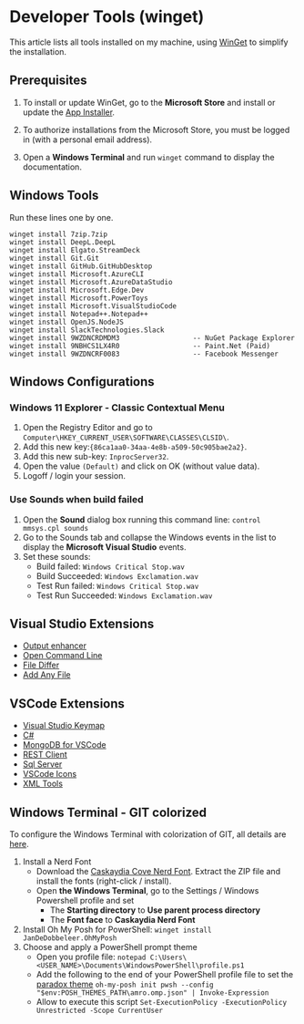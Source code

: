 # Developer Tools (winget)

This article lists all tools installed on my machine, using [WinGet](https://github.com/microsoft/winget-cli) to simplify the installation.

## Prerequisites

  1. To install or update WinGet, go to the **Microsoft Store** 
     and install or update the [App Installer](https://www.microsoft.com/store/productId/9NBLGGH4NNS1).
     
  2. To authorize installations from the Microsoft Store, you must be logged in (with a personal email address).
  
  3. Open a **Windows Terminal** and run `winget` command to display the documentation.

## Windows Tools

Run these lines one by one.

```
winget install 7zip.7zip
winget install DeepL.DeepL
winget install Elgato.StreamDeck
winget install Git.Git
winget install GitHub.GitHubDesktop
winget install Microsoft.AzureCLI
winget install Microsoft.AzureDataStudio
winget install Microsoft.Edge.Dev
winget install Microsoft.PowerToys
winget install Microsoft.VisualStudioCode
winget install Notepad++.Notepad++
winget install OpenJS.NodeJS
winget install SlackTechnologies.Slack
winget install 9WZDNCRDMDM3                  -- NuGet Package Explorer
winget install 9NBHCS1LX4R0                  -- Paint.Net (Paid)
winget install 9WZDNCRF0083                  -- Facebook Messenger
```

## Windows Configurations

### Windows 11 Explorer - Classic Contextual Menu

1. Open the Registry Editor and go to `Computer\HKEY_CURRENT_USER\SOFTWARE\CLASSES\CLSID\`.
2. Add this new key:`{86ca1aa0-34aa-4e8b-a509-50c905bae2a2}`.
3. Add this new sub-key: `InprocServer32`.
4. Open the value `(Default)` and click on OK (without value data).
4. Logoff / login your session.

### Use Sounds when build failed

1. Open the **Sound** dialog box running this command line: `control mmsys.cpl sounds`
2. Go to the Sounds tab and collapse the Windows events in the list to display the **Microsoft Visual Studio** events.
3. Set these sounds:
    - Build failed: `Windows Critical Stop.wav`
    - Build Succeeded: `Windows Exclamation.wav`
    - Test Run failed: `Windows Critical Stop.wav`
    - Test Run Succeeded: `Windows Exclamation.wav`
    
## Visual Studio Extensions

- [Output enhancer](https://github.com/MykolaBalakin/VSOutputEnhancer)
- [Open Command Line](https://github.com/madskristensen/OpenCommandLine)
- [File Differ](https://github.com/madskristensen/FileDiffer)
- [Add Any File](https://github.com/madskristensen/AddAnyFile)

## VSCode Extensions

- [Visual Studio Keymap](https://marketplace.visualstudio.com/items?itemName=ms-vscode.vs-keybindings)
- [C#](https://marketplace.visualstudio.com/items?itemName=ms-dotnettools.csharp)
- [MongoDB for VSCode](https://marketplace.visualstudio.com/items?itemName=mongodb.mongodb-vscode)
- [REST Client](https://marketplace.visualstudio.com/items?itemName=humao.rest-client)
- [Sql Server](https://marketplace.visualstudio.com/items?itemName=ms-mssql.mssql)
- [VSCode Icons](https://marketplace.visualstudio.com/items?itemName=vscode-icons-team.vscode-icons)
- [XML Tools](https://marketplace.visualstudio.com/items?itemName=DotJoshJohnson.xml)

## Windows Terminal - GIT colorized

To configure the Windows Terminal with colorization of GIT, all details are [here](https://docs.microsoft.com/windows/terminal/tutorials/custom-prompt-setup).

1. Install a Nerd Font
   - Download the [Caskaydia Cove Nerd Font](https://github.com/ryanoasis/nerd-fonts/releases/download/v2.1.0/CascadiaCode.zip).
     Extract the ZIP file and install the fonts (right-click / install).
   - Open **the Windows Terminal**, go to the Settings / Windows Powershell profile and set
      - The **Starting directory** to **Use parent process directory**
      - The **Font face** to **Caskaydia Nerd Font**
3. Install Oh My Posh for PowerShell: `winget install JanDeDobbeleer.OhMyPosh`
4. Choose and apply a PowerShell prompt theme
   - Open you profile file: `notepad C:\Users\<USER_NAME>\Documents\WindowsPowerShell\profile.ps1`
   - Add the following to the end of your PowerShell profile file to set the [paradox theme](https://ohmyposh.dev/docs/themes)
     `oh-my-posh init pwsh --config "$env:POSH_THEMES_PATH\amro.omp.json" | Invoke-Expression`
   - Allow to execute this script
     `Set-ExecutionPolicy -ExecutionPolicy Unrestricted -Scope CurrentUser`
